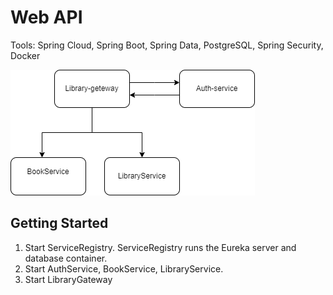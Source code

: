 # Web API
Tools: Spring Cloud, Spring Boot, Spring Data, PostgreSQL, Spring Security, Docker

![diagram](./images/Web-API.png)

## Getting Started
1. Start ServiceRegistry. ServiceRegistry runs the Eureka server and database container.
2. Start AuthService, BookService, LibraryService.
3. Start LibraryGateway

